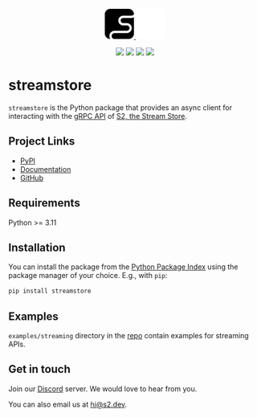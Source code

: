<div align="center">
  <p>
    <!-- Light mode logo -->
    <a href="https://s2.dev#gh-light-mode-only">
      <img src="./assets/s2-black.png" height="60">
    </a>
    <!-- Dark mode logo -->
    <a href="https://s2.dev#gh-dark-mode-only">
      <img src="./assets/s2-white.png" height="60">
    </a>
  </p>

  <p>
    <!-- PyPI -->
    <a href="https://pypi.org/project/streamstore/"><img src="https://img.shields.io/pypi/v/streamstore" /></a>
    <!-- Read the docs -->
    <a href="https://streamstore.readthedocs.io/"><img src="https://img.shields.io/readthedocs/streamstore/latest" /></a>
    <!-- Discord -->
    <a href="https://discord.gg/vTCs7kMkAf"><img src="https://img.shields.io/discord/1209937852528599092?logo=discord" /></a>
    <!-- LICENSE -->
    <a href="./LICENSE"><img src="https://img.shields.io/github/license/s2-streamstore/s2-sdk-python" /></a>
  </p>
</div>

<!-- start docs index -->

# streamstore

`streamstore` is the Python package that provides an async client for interacting with the [gRPC API](https://s2.dev/docs/interface/grpc) of [S2, the Stream Store](https://s2.dev/).

## Project Links

- [PyPI](https://pypi.org/project/streamstore/)
- [Documentation](https://streamstore.readthedocs.io/)
- [GitHub](https://github.com/s2-streamstore/s2-sdk-python)

## Requirements

Python >= 3.11

## Installation

You can install the package from the [Python Package Index](https://pypi.org/project/streamstore) using the package manager of your choice. E.g., with `pip`:

```bash
pip install streamstore
```

## Examples

`examples/streaming` directory in the [repo](https://github.com/s2-streamstore/s2-sdk-python/tree/main/examples/streaming) contain examples for streaming APIs.

## Get in touch

Join our [Discord](https://discord.gg/vTCs7kMkAf) server. We would love to hear
from you.

You can also email us at [hi@s2.dev](mailto:hi@s2.dev).
